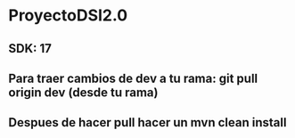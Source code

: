 # ProyectoDSI2.0

## SDK: 17

## Para traer cambios de dev a tu rama: git pull origin dev (desde tu rama)

## Despues de hacer pull hacer un mvn clean install

